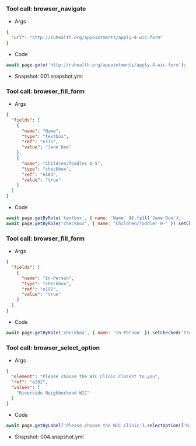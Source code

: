 
### Tool call: browser_navigate
- Args
```json
{
  "url": "http://ruhealth.org/appointments/apply-4-wic-form"
}
```
- Code
```js
await page.goto('http://ruhealth.org/appointments/apply-4-wic-form');
```
- Snapshot: 001.snapshot.yml


### Tool call: browser_fill_form
- Args
```json
{
  "fields": [
    {
      "name": "Name",
      "type": "textbox",
      "ref": "e115",
      "value": "Jane Doe"
    },
    {
      "name": "Children/Toddler 0-5",
      "type": "checkbox",
      "ref": "e184",
      "value": "true"
    }
  ]
}
```
- Code
```js
await page.getByRole('textbox', { name: 'Name' }).fill('Jane Doe');
await page.getByRole('checkbox', { name: 'Children/Toddler 0-' }).setChecked('true');
```


### Tool call: browser_fill_form
- Args
```json
{
  "fields": [
    {
      "name": "In-Person",
      "type": "checkbox",
      "ref": "e192",
      "value": "true"
    }
  ]
}
```
- Code
```js
await page.getByRole('checkbox', { name: 'In-Person' }).setChecked('true');
```


### Tool call: browser_select_option
- Args
```json
{
  "element": "Please choose the WIC Clinic Closest to you",
  "ref": "e202",
  "values": [
    "Riverside Neighborhood WIC"
  ]
}
```
- Code
```js
await page.getByLabel('Please choose the WIC Clinic').selectOption(['Riverside Neighborhood WIC']);
```
- Snapshot: 004.snapshot.yml

